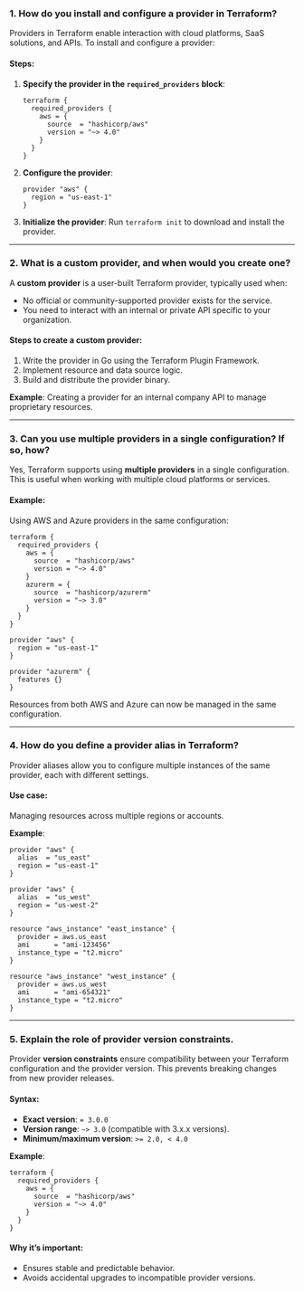### 1. How do you install and configure a provider in Terraform?

Providers in Terraform enable interaction with cloud platforms, SaaS solutions, and APIs. To install and configure a provider:

#### Steps:
1. **Specify the provider in the `required_providers` block**:
   ```hcl
   terraform {
     required_providers {
       aws = {
         source  = "hashicorp/aws"
         version = "~> 4.0"
       }
     }
   }
   ```

2. **Configure the provider**:
   ```hcl
   provider "aws" {
     region = "us-east-1"
   }
   ```

3. **Initialize the provider**:
   Run `terraform init` to download and install the provider.

---

### 2. What is a custom provider, and when would you create one?

A **custom provider** is a user-built Terraform provider, typically used when:
- No official or community-supported provider exists for the service.
- You need to interact with an internal or private API specific to your organization.

#### Steps to create a custom provider:
1. Write the provider in Go using the Terraform Plugin Framework.
2. Implement resource and data source logic.
3. Build and distribute the provider binary.

**Example**: Creating a provider for an internal company API to manage proprietary resources.

---

### 3. Can you use multiple providers in a single configuration? If so, how?

Yes, Terraform supports using **multiple providers** in a single configuration. This is useful when working with multiple cloud platforms or services.

#### Example:
Using AWS and Azure providers in the same configuration:
```hcl
terraform {
  required_providers {
    aws = {
      source  = "hashicorp/aws"
      version = "~> 4.0"
    }
    azurerm = {
      source  = "hashicorp/azurerm"
      version = "~> 3.0"
    }
  }
}

provider "aws" {
  region = "us-east-1"
}

provider "azurerm" {
  features {}
}
```

Resources from both AWS and Azure can now be managed in the same configuration.

---

### 4. How do you define a provider alias in Terraform?

Provider aliases allow you to configure multiple instances of the same provider, each with different settings.

#### Use case:
Managing resources across multiple regions or accounts.

**Example**:
```hcl
provider "aws" {
  alias  = "us_east"
  region = "us-east-1"
}

provider "aws" {
  alias  = "us_west"
  region = "us-west-2"
}

resource "aws_instance" "east_instance" {
  provider = aws.us_east
  ami      = "ami-123456"
  instance_type = "t2.micro"
}

resource "aws_instance" "west_instance" {
  provider = aws.us_west
  ami      = "ami-654321"
  instance_type = "t2.micro"
}
```

---

### 5. Explain the role of provider version constraints.

Provider **version constraints** ensure compatibility between your Terraform configuration and the provider version. This prevents breaking changes from new provider releases.

#### Syntax:
- **Exact version**: `= 3.0.0`
- **Version range**: `~> 3.0` (compatible with 3.x.x versions).
- **Minimum/maximum version**: `>= 2.0, < 4.0`

**Example**:
```hcl
terraform {
  required_providers {
    aws = {
      source  = "hashicorp/aws"
      version = "~> 4.0"
    }
  }
}
```

#### Why it’s important:
- Ensures stable and predictable behavior.
- Avoids accidental upgrades to incompatible provider versions.